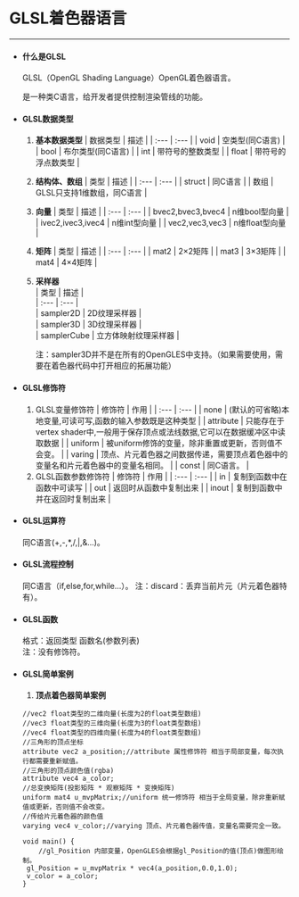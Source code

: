 # GLSL着色器语言

---

* #### 什么是GLSL

  GLSL（OpenGL Shading Language）OpenGL着色器语言。

  是一种类C语言，给开发者提供控制渲染管线的功能。

* #### GLSL数据类型

  1. **基本数据类型**
     | 数据类型 | 描述 |
     | :--- | :--- |
     | void | 空类型\(同C语言\) |
     | bool | 布尔类型\(同C语言\) |
     | int | 带符号的整数类型 |
     | float | 带符号的浮点数类型 |
  2. **结构体、数组**
     | 类型 | 描述 |
     | :--- | :--- |
     | struct | 同C语言 |
     | 数组 | GLSL只支持1维数组，同C语言 |
  3. **向量**
     | 类型 | 描述 |
     | :--- | :--- |
     | bvec2,bvec3,bvec4 | n维bool型向量 |
     | ivec2,ivec3,ivec4 | n维int型向量 |
     | vec2,vec3,vec3 | n维float型向量 |
  4. **矩阵**
     | 类型 | 描述 |
     | :--- | :--- |
     | mat2 | 2×2矩阵 |
     | mat3 | 3×3矩阵 |
     | mat4 | 4×4矩阵 |
  5. **采样器**  
     \| 类型 \| 描述 \|  
     \| :--- \| :--- \|  
     \| sampler2D \| 2D纹理采样器 \|  
     \| sampler3D \| 3D纹理采样器 \|  
     \| samplerCube \| 立方体映射纹理采样器 \|

     注：sampler3D并不是在所有的OpenGLES中支持。（如果需要使用，需要在着色器代码中打开相应的拓展功能）

* #### GLSL修饰符

  1. GLSL变量修饰符
     | 修饰符 | 作用 |
     | :--- | :--- |
     | none | \(默认的可省略\)本地变量,可读可写,函数的输入参数既是这种类型 |
     | attribute | 只能存在于vertex shader中,一般用于保存顶点或法线数据,它可以在数据缓冲区中读取数据 |
     | uniform | 被uniform修饰的变量，除非重置或更新，否则值不会变。 |
     | varing | 顶点、片元着色器之间数据传递，需要顶点着色器中的变量名和片元着色器中的变量名相同。 |
     | const | 同C语言。 |
  2. GLSL函数参数修饰符
     | 修饰符 | 作用 |
     | :--- | :--- |
     | in | 复制到函数中在函数中可读写 |
     | out | 返回时从函数中复制出来 |
     | inout | 复制到函数中并在返回时复制出来 |

* #### GLSL运算符

  同C语言\(+,-,\*,/,\|,&...\)。

* #### GLSL流程控制

   同C语言（if,else,for,while...）。
   注：discard：丢弃当前片元（片元着色器特有）。

* #### GLSL函数

   格式：返回类型 函数名\(参数列表\)  
   注：没有修饰符。

* #### GLSL简单案例
   
   1. **顶点着色器简单案例**
   ```   
   //vec2 float类型的二维向量(长度为2的float类型数组)
   //vec3 float类型的三维向量(长度为3的float类型数组)
   //vec4 float类型的四维向量(长度为4的float类型数组)
   //三角形的顶点坐标
   attribute vec2 a_position;//attribute 属性修饰符 相当于局部变量，每次执行都需要重新赋值。
   //三角形的顶点颜色值(rgba)
   attribute vec4 a_color;
   //总变换矩阵(投影矩阵 * 观察矩阵 * 变换矩阵)
   uniform mat4 u_mvpMatrix;//uniform 统一修饰符 相当于全局变量，除非重新赋值或更新，否则值不会改变。
   //传给片元着色器的颜色值
   varying vec4 v_color;//varying 顶点、片元着色器传值，变量名需要完全一致。
   
   void main() {
       //gl_Position 内部变量，OpenGLES会根据gl_Position的值(顶点)做图形绘制。
   	gl_Position = u_mvpMatrix * vec4(a_position,0.0,1.0);
   	v_color = a_color;
   }
   ```
   
   ```
   ```


